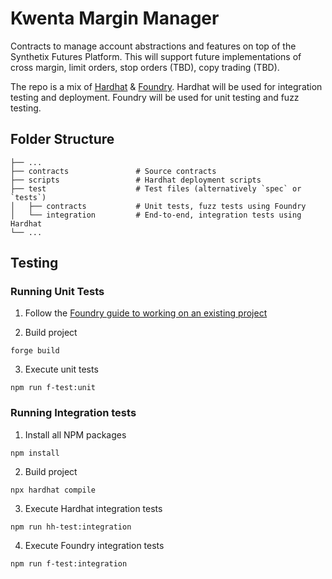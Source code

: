 # Kwenta Margin Manager

Contracts to manage account abstractions and features on top of the Synthetix Futures Platform. This will support future implementations of cross margin, limit orders, stop orders (TBD), copy trading (TBD). 

The repo is a mix of [Hardhat](https://hardhat.org/) & [Foundry](https://github.com/foundry-rs/foundry). Hardhat will be used for integration testing and deployment. Foundry will be used for unit testing and fuzz testing. 

## Folder Structure

    ├── ...
    ├── contracts               # Source contracts
    ├── scripts                 # Hardhat deployment scripts
    ├── test                    # Test files (alternatively `spec` or `tests`)
    │   ├── contracts           # Unit tests, fuzz tests using Foundry
    │   └── integration         # End-to-end, integration tests using Hardhat
    └── ...

## Testing

### Running Unit Tests
1. Follow the [Foundry guide to working on an existing project](https://book.getfoundry.sh/projects/working-on-an-existing-project.html)

2. Build project
```
forge build
```
3. Execute unit tests
```
npm run f-test:unit
```

### Running Integration tests
1. Install all NPM packages
```
npm install
```
2. Build project
```
npx hardhat compile
```
3. Execute Hardhat integration tests
```
npm run hh-test:integration
```
4. Execute Foundry integration tests
```
npm run f-test:integration
```
